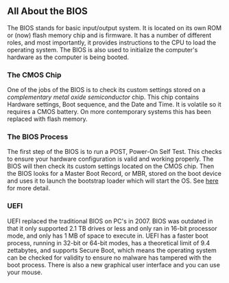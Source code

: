 ## All About the BIOS

The BIOS stands for basic input/output system. It is located on its own ROM or (now) flash memory chip and is  firmware. It has a number of different roles, and most importantly, it provides instructions to the CPU to load the operating system. The BIOS is also used to initialize the computer's hardware as the computer is being booted.

### The CMOS Chip

One of the jobs of the BIOS is to check its custom settings stored on a *complementary metal oxide semiconductor* chip. This chip contains Hardware settings, Boot sequence, and the Date and Time. It is volatile so it requires a CMOS battery. On more contemporary systems this has been replaced with flash memory.

### The BIOS Process

The first step of the BIOS is to run a POST, Power-On Self Test. This checks to ensure your hardware configuration is valid and working properly. The BIOS will then check its custom settings located on the CMOS chip. Then the BIOS looks for a Master Boot Record, or MBR, stored on the boot device and uses it to launch the bootstrap loader which will start the OS. See [here](http://www.dewassoc.com/kbase/hard_drives/master_boot_record.htm) for more detail.

### UEFI

UEFI replaced the traditional BIOS on PC's in 2007. BIOS was outdated in that it only supported 2.1 TB drives or less and only ran in 16-bit processor mode, and only has 1 MB of space to execute in. UEFI has a faster boot process, running in 32-bit or 64-bit modes, has a theoretical limit of 9.4 zettabytes, and supports Secure Boot, which means the operating system can be checked for validity to ensure no malware has tampered with the boot process. There is also a new graphical user interface and you can use your mouse.



